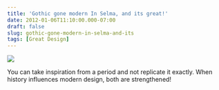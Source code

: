 ```yaml
---
title: 'Gothic gone modern In Selma, and its great!'
date: 2012-01-06T11:10:00.000-07:00
draft: false
slug: gothic-gone-modern-in-selma-and-its
tags: [Great Design]
---
```


![](https://www.facebook.com/media/set/?set=a.10151120149925311.792459.372929980310&type=3#%21/photo.php?fbid=10151120192495311&set=a.10151120190915311.792468.372929980310&type=3&theater)

  
  
  
  
You can take inspiration from a period and not replicate it exactly. When history influences modern design, both are strengthened!